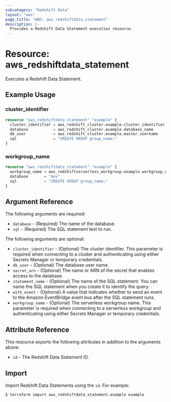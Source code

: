 ```yaml
---
subcategory: "Redshift Data"
layout: "aws"
page_title: "AWS: aws_redshiftdata_statement"
description: |-
  Provides a Redshift Data Statement execution resource.
---
```


# Resource: aws_redshiftdata_statement

Executes a Redshift Data Statement.

## Example Usage

### cluster_identifier

```terraform
resource "aws_redshiftdata_statement" "example" {
  cluster_identifier = aws_redshift_cluster.example.cluster_identifier
  database           = aws_redshift_cluster.example.database_name
  db_user            = aws_redshift_cluster.example.master_username
  sql                = "CREATE GROUP group_name;"
}
```

### workgroup_name

```terraform
resource "aws_redshiftdata_statement" "example" {
  workgroup_name = aws_redshiftserverless_workgroup.example.workgroup_name
  database       = "dev"
  sql            = "CREATE GROUP group_name;"
}
```

## Argument Reference

The following arguments are required:

* `database` - (Required) The name of the database.
* `sql` - (Required) The SQL statement text to run.

The following arguments are optional:

* `cluster_identifier` - (Optional) The cluster identifier. This parameter is required when connecting to a cluster and authenticating using either Secrets Manager or temporary credentials.
* `db_user` - (Optional) The database user name.
* `secret_arn` - (Optional) The name or ARN of the secret that enables access to the database.
* `statement_name` - (Optional) The name of the SQL statement. You can name the SQL statement when you create it to identify the query.
* `with_event` - (Optional) A value that indicates whether to send an event to the Amazon EventBridge event bus after the SQL statement runs.
* `workgroup_name` - (Optional) The serverless workgroup name. This parameter is required when connecting to a serverless workgroup and authenticating using either Secrets Manager or temporary credentials.

## Attribute Reference

This resource exports the following attributes in addition to the arguments above:

* `id` - The Redshift Data Statement ID.

## Import

Import Redshift Data Statements using the `id`. For example:

```
$ terraform import aws_redshiftdata_statement.example example
```
